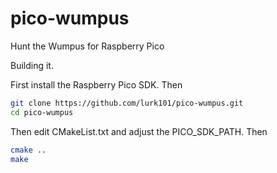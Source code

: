 # pico-wumpus
Hunt the Wumpus for Raspberry Pico

Building it.

First install the Raspberry Pico SDK. Then

```sh
git clone https://github.com/lurk101/pico-wumpus.git
cd pico-wumpus
```

Then edit CMakeList.txt and adjust the PICO_SDK_PATH. Then

```sh
cmake ..
make
```
